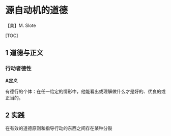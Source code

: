 # 源自动机的道德

【美】M. Slote

[TOC]



## 1 道德与正义

### 行动者德性



**A定义**

有德行的个体：在任一给定的情形中，他能看出或理解做什么才是好的、优良的或正当的。



## 2 实践

在有效的道德原则和指导行动的东西之间存在某种分裂



